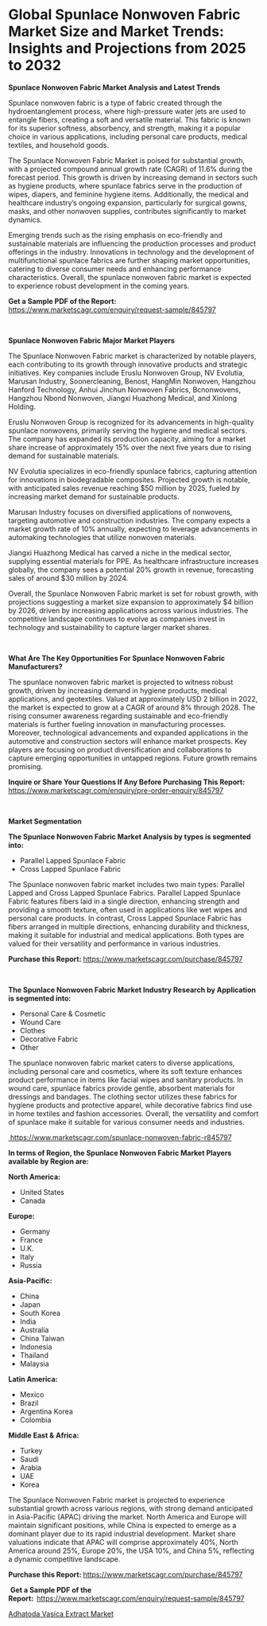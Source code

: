 <p><h1>Global Spunlace Nonwoven Fabric Market Size and Market Trends: Insights and Projections from 2025 to 2032</h1></p><p><strong>Spunlace Nonwoven Fabric Market Analysis and Latest Trends</strong></p>
<p><p>Spunlace nonwoven fabric is a type of fabric created through the hydroentanglement process, where high-pressure water jets are used to entangle fibers, creating a soft and versatile material. This fabric is known for its superior softness, absorbency, and strength, making it a popular choice in various applications, including personal care products, medical textiles, and household goods.</p><p>The Spunlace Nonwoven Fabric Market is poised for substantial growth, with a projected compound annual growth rate (CAGR) of 11.6% during the forecast period. This growth is driven by increasing demand in sectors such as hygiene products, where spunlace fabrics serve in the production of wipes, diapers, and feminine hygiene items. Additionally, the medical and healthcare industry’s ongoing expansion, particularly for surgical gowns, masks, and other nonwoven supplies, contributes significantly to market dynamics.</p><p>Emerging trends such as the rising emphasis on eco-friendly and sustainable materials are influencing the production processes and product offerings in the industry. Innovations in technology and the development of multifunctional spunlace fabrics are further shaping market opportunities, catering to diverse consumer needs and enhancing performance characteristics. Overall, the spunlace nonwoven fabric market is expected to experience robust development in the coming years.</p></p>
<p><strong>Get a Sample PDF of the Report:&nbsp;</strong> <a href="https://www.marketscagr.com/enquiry/request-sample/845797?utm_campaign=3215&utm_medium=2&utm_source=Github&utm_content=ia&utm_term=01042025&utm_id=spunlace-nonwoven-fabric">https://www.marketscagr.com/enquiry/request-sample/845797</a></p>
<p>&nbsp;</p>
<p><strong>Spunlace Nonwoven Fabric Major Market Players</strong></p>
<p><p>The Spunlace Nonwoven Fabric market is characterized by notable players, each contributing to its growth through innovative products and strategic initiatives. Key companies include Eruslu Nonwoven Group, NV Evolutia, Marusan Industry, Soonercleaning, Benost, HangMin Nonwoven, Hangzhou Hanford Technology, Anhui Jinchun Nonwoven Fabrics, Bcnonwovens, Hangzhou Nbond Nonwoven, Jiangxi Huazhong Medical, and Xinlong Holding. </p><p>Eruslu Nonwoven Group is recognized for its advancements in high-quality spunlace nonwovens, primarily serving the hygiene and medical sectors. The company has expanded its production capacity, aiming for a market share increase of approximately 15% over the next five years due to rising demand for sustainable materials.</p><p>NV Evolutia specializes in eco-friendly spunlace fabrics, capturing attention for innovations in biodegradable composites. Projected growth is notable, with anticipated sales revenue reaching $50 million by 2025, fueled by increasing market demand for sustainable products.</p><p>Marusan Industry focuses on diversified applications of nonwovens, targeting automotive and construction industries. The company expects a market growth rate of 10% annually, expecting to leverage advancements in automaking technologies that utilize nonwoven materials.</p><p>Jiangxi Huazhong Medical has carved a niche in the medical sector, supplying essential materials for PPE. As healthcare infrastructure increases globally, the company sees a potential 20% growth in revenue, forecasting sales of around $30 million by 2024.</p><p>Overall, the Spunlace Nonwoven Fabric market is set for robust growth, with projections suggesting a market size expansion to approximately $4 billion by 2026, driven by increasing applications across various industries. The competitive landscape continues to evolve as companies invest in technology and sustainability to capture larger market shares.</p></p>
<p>&nbsp;</p>
<p><strong>What Are The Key Opportunities For Spunlace Nonwoven Fabric Manufacturers?</strong></p>
<p><p>The spunlace nonwoven fabric market is projected to witness robust growth, driven by increasing demand in hygiene products, medical applications, and geotextiles. Valued at approximately USD 2 billion in 2022, the market is expected to grow at a CAGR of around 8% through 2028. The rising consumer awareness regarding sustainable and eco-friendly materials is further fueling innovation in manufacturing processes. Moreover, technological advancements and expanded applications in the automotive and construction sectors will enhance market prospects. Key players are focusing on product diversification and collaborations to capture emerging opportunities in untapped regions. Future growth remains promising.</p></p>
<p><strong>Inquire or Share Your Questions If Any Before Purchasing This Report:</strong> <a href="https://www.marketscagr.com/enquiry/pre-order-enquiry/845797?utm_campaign=3215&utm_medium=2&utm_source=Github&utm_content=ia&utm_term=01042025&utm_id=spunlace-nonwoven-fabric">https://www.marketscagr.com/enquiry/pre-order-enquiry/845797</a></p>
<p>&nbsp;</p>
<p><strong>Market Segmentation</strong></p>
<p><strong>The Spunlace Nonwoven Fabric Market Analysis by types is segmented into:</strong></p>
<p><ul><li>Parallel Lapped Spunlace Fabric</li><li>Cross Lapped Spunlace Fabric</li></ul></p>
<p><p>The Spunlace nonwoven fabric market includes two main types: Parallel Lapped and Cross Lapped Spunlace Fabrics. Parallel Lapped Spunlace Fabric features fibers laid in a single direction, enhancing strength and providing a smooth texture, often used in applications like wet wipes and personal care products. In contrast, Cross Lapped Spunlace Fabric has fibers arranged in multiple directions, enhancing durability and thickness, making it suitable for industrial and medical applications. Both types are valued for their versatility and performance in various industries.</p></p>
<p><strong>Purchase this Report:&nbsp;</strong><a href="https://www.marketscagr.com/purchase/845797?utm_campaign=3215&utm_medium=2&utm_source=Github&utm_content=ia&utm_term=01042025&utm_id=spunlace-nonwoven-fabric">https://www.marketscagr.com/purchase/845797</a></p>
<p>&nbsp;</p>
<p><strong>The Spunlace Nonwoven Fabric Market Industry Research by Application is segmented into:</strong></p>
<p><ul><li>Personal Care & Cosmetic</li><li>Wound Care</li><li>Clothes</li><li>Decorative Fabric</li><li>Other</li></ul></p>
<p><p>The spunlace nonwoven fabric market caters to diverse applications, including personal care and cosmetics, where its soft texture enhances product performance in items like facial wipes and sanitary products. In wound care, spunlace fabrics provide gentle, absorbent materials for dressings and bandages. The clothing sector utilizes these fabrics for hygiene products and protective apparel, while decorative fabrics find use in home textiles and fashion accessories. Overall, the versatility and comfort of spunlace make it suitable for various consumer needs and industries.</p></p>
<p><a href="https://www.marketscagr.com/spunlace-nonwoven-fabric-r845797?utm_campaign=3215&utm_medium=2&utm_source=Github&utm_content=ia&utm_term=01042025&utm_id=spunlace-nonwoven-fabric">&nbsp;https://www.marketscagr.com/spunlace-nonwoven-fabric-r845797</a></p>
<p><strong>In terms of Region, the Spunlace Nonwoven Fabric Market Players available by Region are:</strong></p>
<p>
    <p> <strong> North America: </strong>
        <ul>
            <li>United States</li>
            <li>Canada</li>
        </ul>
        </p> 
    <p> <strong> Europe: </strong>
        <ul>
            <li>Germany</li>
            <li>France</li>
            <li>U.K.</li>
            <li>Italy</li>
            <li>Russia</li>
        </ul>
        </p> 
    <p> <strong> Asia-Pacific: </strong>
        <ul>
            <li>China</li>
            <li>Japan</li>
            <li>South Korea</li>
            <li>India</li>
            <li>Australia</li>
            <li>China Taiwan</li>
            <li>Indonesia</li>
            <li>Thailand</li>
            <li>Malaysia</li>
        </ul>
        </p> 
    <p> <strong> Latin America: </strong>
        <ul>
            <li>Mexico</li>
            <li>Brazil</li>
            <li>Argentina Korea</li>
            <li>Colombia</li>
        </ul>
        </p> 
    <p> <strong> Middle East & Africa: </strong>
        <ul>
            <li>Turkey</li>
            <li>Saudi</li>
            <li>Arabia</li>
            <li>UAE</li>
            <li>Korea</li>
        </ul>
    </p>
    </p>
<p><p>The Spunlace Nonwoven Fabric market is projected to experience substantial growth across various regions, with strong demand anticipated in Asia-Pacific (APAC) driving the market. North America and Europe will maintain significant positions, while China is expected to emerge as a dominant player due to its rapid industrial development. Market share valuations indicate that APAC will comprise approximately 40%, North America around 25%, Europe 20%, the USA 10%, and China 5%, reflecting a dynamic competitive landscape.</p></p>
<p><strong>Purchase this Report: </strong><a href="https://www.marketscagr.com/purchase/845797?utm_campaign=3215&utm_medium=2&utm_source=Github&utm_content=ia&utm_term=01042025&utm_id=spunlace-nonwoven-fabric">https://www.marketscagr.com/purchase/845797</a></p>
<p>&nbsp;<strong>Get a Sample PDF of the Report:&nbsp;&nbsp;</strong><a href="https://www.marketscagr.com/enquiry/request-sample/845797?utm_campaign=3215&utm_medium=2&utm_source=Github&utm_content=ia&utm_term=01042025&utm_id=spunlace-nonwoven-fabric">https://www.marketscagr.com/enquiry/request-sample/845797</a></p>
<p><strong></strong></p>
<p><p><a href="https://github.com/spoorsusama/Market-Research-Report-List-1/blob/main/adhatoda-vasica-extract-market.md?utm_campaign=3215&utm_medium=2&utm_source=Github&utm_content=ia&utm_term=01042025&utm_id=spunlace-nonwoven-fabric">Adhatoda Vasica Extract Market</a></p></p>